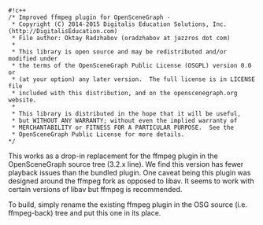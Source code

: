 ```
#!c++
/* Improved ffmpeg plugin for OpenSceneGraph -
 * Copyright (C) 2014-2015 Digitalis Education Solutions, Inc. (http://DigitalisEducation.com)
 * File author: Oktay Radzhabov (oradzhabov at jazzros dot com)
 *
 * This library is open source and may be redistributed and/or modified under
 * the terms of the OpenSceneGraph Public License (OSGPL) version 0.0 or
 * (at your option) any later version.  The full license is in LICENSE file
 * included with this distribution, and on the openscenegraph.org website.
 *
 * This library is distributed in the hope that it will be useful,
 * but WITHOUT ANY WARRANTY; without even the implied warranty of
 * MERCHANTABILITY or FITNESS FOR A PARTICULAR PURPOSE.  See the
 * OpenSceneGraph Public License for more details.
*/
```

This works as a drop-in replacement for the ffmpeg plugin in the OpenSceneGraph source tree (3.2.x line). We find this version has fewer playback issues than the bundled plugin. One caveat being this plugin was designed around the ffmpeg fork as opposed to libav. It seems to work with certain versions of libav but ffmpeg is recommended. 

To build, simply rename the existing ffmpeg plugin in the OSG source (i.e. ffmpeg-back) tree and put this one in its place.